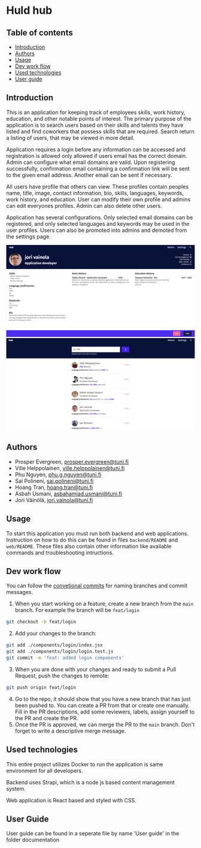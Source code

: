 # Huld hub

## Table of contents
- [Introduction](#Introduction)
- [Authors](#Authors)
- [Usage](#Usage)
- [Dev work flow](#DevWorkFlow)
- [Used technologies](#UsedTechnologies)
- [User guide](#UserGuide)


## Introduction <a name=Introduction></a>

This is an application for keeping track of employees skills, work history, education, and other notable points of interest. The primary purpose of the application is to search users based on their skills and talents they have listed and find coworkers that possess skills that are required. Search return a listing of users, that may be viewed in more detail.

Application requires a login before any information can be accessed and registration is allowed only allowed if users email has the correct domain. Admin can configure what email domains are valid. Upon registering successfully, confirmation email containing a confirmation link will be sent to the given email address. Another email can be sent if necessary.

All users have profile that others can view. These profiles contain peoples name, title, image, contact information, bio, skills, languages, keywords, work history, and education. User can modify their own profile and admins can edit everyones profiles. Admin can also delete other users.

Application has several configurations. Only selected email domains can be registered, and only selected languages and keywords may be used in the user profiles. Users can also be promoted into admins and demoted from the settings page.

![Profile example](./documentation/images/profile_example.png)
![Seach example](./documentation/images/search_example.png)

## Authors <a name=Authors></a>

- Prosper Evergreen, prosper.evergreen@tuni.fi
- Ville Helppolainen, ville.helppolainen@tuni.fi
- Phu Nguyen, phu.g.nguyen@tuni.fi
- Sai Polineni, sai.polineni@tuni.fi
- Hoang Tran, hoang.tran@tuni.fi
- Asbah Usmani, asbahamjad.usmani@tuni.fi
- Jori Väinölä, jori.vainola@tuni.fi

## Usage <a name=Usage></a>

To start this application you must run both backend and web applications. Instruction on how to do this can be found in files `backend/README` and `web/README`. These files also contain other information like available commands and troubleshooting intructions.

## Dev work flow <a name=DevWorkFlow></a>
You can follow the [convetional commits](https://www.conventionalcommits.org/en/v1.0.0/) for naming branches and commit messages.

1. When you start working on a feature, create a new branch from the `main` branch. For example the branch will be `feat/login`
```bash
git checkout -b feat/login
```
2. Add your changes to the branch:
```bash
git add ./components/login/index.jsx
git add ./components/login/login.test.js
git commit -m 'feat: added login components'
```
3. When you are done with your changes and ready to submit a Pull Request, push the changes to remote:
```bash
git push origin feat/login
```
4. Go to the repo, it should show that you have a new branch that has just been pushed to. You can create a PR from that or create one manually. Fill in the PR descriptions, add some reviewers, labels, assign yourself to the PR and create the PR.
5. Once the PR is approved, we can merge the PR to the `main` branch. Don't forget to write a descriptive merge message.

## Used technologies <a name=UsedTechnologies></a>

This entire project utilizes Docker to run the application is same environment for all developers.

Backend uses Strapi, which is a node js based content management system. 

Web application is React based and styled with CSS.

## User Guide <a name=UserGuide></a>

User guide can be found in a seperate file by name 'User guide' in the folder documentation